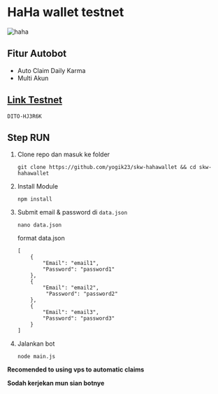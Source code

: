 # HaHa wallet testnet
![haha](https://github.com/user-attachments/assets/1c7b3dfc-3c8e-47ed-b727-7d62ad552a74)

## Fitur Autobot
- Auto Claim Daily Karma
- Multi Akun

## [Link Testnet](https://chromewebstore.google.com/detail/haha-wallet/andhndehpcjpmneneealacgnmealilal)
    DITO-HJ3R6K

## Step RUN

1. Clone repo dan masuk ke folder
    ```
    git clone https://github.com/yogik23/skw-hahawallet && cd skw-hahawallet
    ```
2. Install Module
    ```
    npm install
    ```
3. Submit email & password di `data.json`
    ```
    nano data.json
    ```
   format data.json
    ```
    [
        {
            "Email": "email1",
            "Password": "password1"
        },
        {
            "Email": "email2",
             "Password": "password2"
        },
        {
            "Email": "email3",
            "Password": "password3"
        }
    ]

    ```
4. Jalankan bot
    ```
    node main.js
    ```

**Recomended to using vps to automatic claims** 

**Sodah kerjekan mun sian botnye**
